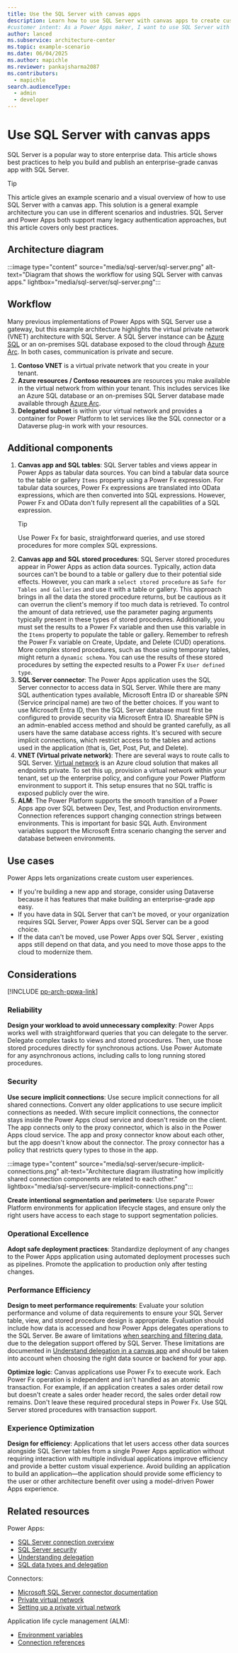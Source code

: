 ```yaml
---  
title: Use the SQL Server with canvas apps  
description: Learn how to use SQL Server with canvas apps to create custom user experiences and integrate multiple data sources seamlessly.  
#customer intent: As a Power Apps maker, I want to use SQL Server with canvas apps so that I can create custom user experiences and integrate multiple data sources seamlessly.  
author: lanced  
ms.subservice: architecture-center  
ms.topic: example-scenario  
ms.date: 06/04/2025
ms.author: mapichle
ms.reviewer: pankajsharma2087  
ms.contributors:  
  - mapichle
search.audienceType:  
  - admin  
  - developer
---  
```


# Use SQL Server with canvas apps

SQL Server is a popular way to store enterprise data. This article shows best practices to help you build and publish an enterprise-grade canvas app with SQL Server.

> [!TIP]
> This article gives an example scenario and a visual overview of how to use SQL Server with a canvas app. This solution is a general example architecture you can use in different scenarios and industries. SQL Server and Power Apps both support many legacy authentication approaches, but this article covers only best practices.  

## Architecture diagram

:::image type="content" source="media/sql-server/sql-server.png" alt-text="Diagram that shows the workflow for using SQL Server with canvas apps." lightbox="media/sql-server/sql-server.png":::  

## Workflow

Many previous implementations of Power Apps with SQL Server use a gateway, but this example architecture highlights the virtual private network (VNET) architecture with SQL Server. A SQL Server instance can be [Azure SQL](/azure/azure-sql/) or an on-premises SQL database exposed to the cloud through [Azure Arc](/sql/sql-server/azure-arc/overview). In both cases, communication is private and secure.

1. **Contoso VNET** is a virtual private network that you create in your tenant.
1. **Azure resources / Contoso resources** are resources you make available in the virtual network from within your tenant. This includes services like an Azure SQL database or an on-premises SQL Server database made available through [Azure Arc](/sql/sql-server/azure-arc/overview).
1. **Delegated subnet** is within your virtual network and provides a container for Power Platform to let services like the SQL connector or a Dataverse plug-in work with your resources.

## Additional components

1. **Canvas app and SQL tables**: SQL Server tables and views appear in Power Apps as tabular data sources. You can bind a tabular data source to the table or gallery `Items` property using a Power Fx expression. For tabular data sources, Power Fx expressions are translated into OData expressions, which are then converted into SQL expressions. However, Power Fx and OData don't fully represent all the capabilities of a SQL expression.
   > [!TIP]
   > Use Power Fx for basic, straightforward queries, and use stored procedures for more complex SQL expressions.
1. **Canvas app and SQL stored procedures**: SQL Server stored procedures appear in Power Apps as action data sources. Typically, action data sources can't be bound to a table or gallery due to their potential side effects. However, you can mark a `select stored procedure` as `Safe for Tables and Galleries` and use it with a table or gallery. This approach brings in all the data the stored procedure returns, but be cautious as it can overrun the client's memory if too much data is retrieved. To control the amount of data retrieved, use the parameter paging arguments typically present in these types of stored procedures. Additionally, you must set the results to a Power Fx variable and then use this variable in the `Items` property to populate the table or gallery. Remember to refresh the Power Fx variable on Create, Update, and Delete (CUD) operations. More complex stored procedures, such as those using temporary tables, might return a `dynamic schema`. You can use the results of these stored procedures by setting the expected results to a Power Fx `User defined type`.
1. **SQL Server connector**: The Power Apps application uses the SQL Server connector to access data in SQL Server. While there are many SQL authentication types available, Microsoft Entra ID or shareable SPN (Service principal name) are two of the better choices. If you want to use Microsoft Entra ID, then the SQL Server database must first be configured to provide security via Microsoft Entra ID. Shareable SPN is an admin-enabled access method and should be granted carefully, as all users have the same database access rights. It's secured with secure implicit connections, which restrict access to the tables and actions used in the application (that is, Get, Post, Put, and Delete).
1. **VNET (Virtual private network)**:  There are several ways to route calls to SQL Server. [Virtual network](/power-platform/admin/vnet-support-overview) is an Azure cloud solution that makes all endpoints private. To set this up, provision a virtual network within your tenant, set up the enterprise policy, and configure your Power Platform environment to support it. This setup ensures that no SQL traffic is exposed publicly over the wire.
1. **ALM**: The Power Platform supports the smooth transition of a Power Apps app over SQL between Dev, Test, and Production environments. Connection references support changing connection strings between environments. This is important for basic SQL Auth. Environment variables support the Microsoft Entra scenario changing the server and database between environments. 


## Use cases  

Power Apps lets organizations create custom user experiences. 
- If you're building a new app and storage, consider using Dataverse because it has features that make building an enterprise-grade app easy.
- If you have data in SQL Server that can't be moved, or your organization requires SQL Server, Power Apps over SQL Server can be a good choice. 
- If the data can't be moved, use Power Apps over SQL Server , existing apps still depend on that data, and you need to move those apps to the cloud to modernize them.  

## Considerations  

[!INCLUDE [pp-arch-ppwa-link](../../includes/pp-arch-ppwa-link.md)]

### Reliability

**Design your workload to avoid unnecessary complexity**: Power Apps works well with straightforward queries that you can delegate to the server. Delegate complex tasks to views and stored procedures. Then, use those stored procedures directly for synchronous actions. Use Power Automate for any asynchronous actions, including calls to long running stored procedures. 

### Security

**Use secure implicit connections**: Use secure implicit connections for all shared connections. Convert any older applications to use secure implicit connections as needed. With secure implicit connections, the connector stays inside the Power Apps cloud service and doesn't reside on the client. The app connects only to the proxy connector, which is also in the Power Apps cloud service. The app and proxy connector know about each other, but the app doesn't know about the connector. The proxy connector has a policy that restricts query types to those in the app. 

:::image type="content" source="media/sql-server/secure-implicit-connections.png" alt-text="Architecture diagram illustrating how implicitly shared connection components are related to each other." lightbox="media/sql-server/secure-implicit-connections.png":::  

**Create intentional segmentation and perimeters**: Use separate Power Platform environments for application lifecycle stages, and ensure only the right users have access to each stage to support segmentation policies.

### Operational Excellence  

**Adopt safe deployment practices**: Standardize deployment of any changes to the Power Apps application using automated deployment processes such as pipelines. Promote the application to production only after testing changes.  

### Performance Efficiency  

**Design to meet performance requirements**: Evaluate your solution performance and volume of data requirements to ensure your SQL Server table, view, and stored procedure design is appropriate. Evaluation should include how data is accessed and how Power Apps delegates operations to the SQL Server. Be aware of limitations [when searching and filtering data](/power-apps/maker/canvas-apps/connections/sql-connection-overview#power-apps-functions-and-operations-delegable-to-sql-server), due to the delegation support offered by SQL Server. These limitations are documented in  [Understand delegation in a canvas app](/powerapps/maker/canvas-apps/delegation-overview) and should be taken into account when choosing the right data source or backend for your app.  

**Optimize logic**: Canvas applications use Power Fx to execute work. Each Power Fx operation is independent and isn't handled as an atomic transaction. For example, if an application creates a sales order detail row but doesn't create a sales order header record, the sales order detail row remains. Don't leave these required procedural steps in Power Fx. Use SQL Server stored procedures with transaction support.
 
### Experience Optimization  

**Design for efficiency**: Applications that let users access other data sources alongside SQL Server tables from a single Power Apps application without requiring interaction with multiple individual applications improve efficiency and provide a better custom visual experience. Avoid building an application to build an application&mdash;the application should provide some efficiency to the user or other architecture benefit over using a model-driven Power Apps experience. 

## Related resources  

Power Apps:

- [SQL Server connection overview](/power-apps/maker/canvas-apps/connections/sql-connection-overview)  
- [SQL Server security](/power-apps/maker/canvas-apps//connections/sql-server-security)  
- [Understanding delegation](/power-apps/maker/canvas-apps/delegation-overview)  
- [SQL data types and delegation](/power-apps/maker/canvas-apps/connections/sql-connection-overview#power-apps-functions-and-operations-delegable-to-sql-server)  

Connectors:

- [Microsoft SQL Server connector documentation](/connectors/sql/)  
- [Private virtual network](/power-platform/admin/vnet-support-overview)
- [Setting up a private virtual network](/power-platform/admin/vnet-support-setup-configure)

Application life cycle management (ALM): 

- [Environment variables](/power-apps/maker/data-platform/environmentvariables#sql-server)  
- [Connection references](/power-apps/maker/data-platform/create-connection-reference)
